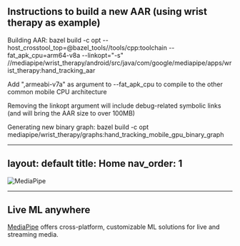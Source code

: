 ## Instructions to build a new AAR (using wrist therapy as example)

Building AAR:
bazel build -c opt --host_crosstool_top=@bazel_tools//tools/cpp:toolchain --fat_apk_cpu=arm64-v8a --linkopt="-s" //mediapipe/wrist_therapy/android/src/java/com/google/mediapipe/apps/wrist_therapy:hand_tracking_aar

Add ",armeabi-v7a" as argument to --fat_apk_cpu to compile to the other common mobile CPU
architecture

Removing the linkopt argument will include debug-related symbolic links (and will bring the AAR size
to over 100MB)

Generating new binary graph:
bazel build -c opt mediapipe/wrist_therapy/graphs:hand_tracking_mobile_gpu_binary_graph


---
layout: default
title: Home
nav_order: 1
---

![MediaPipe](docs/images/mediapipe_small.png)

--------------------------------------------------------------------------------

## Live ML anywhere

[MediaPipe](https://google.github.io/mediapipe/) offers cross-platform, customizable
ML solutions for live and streaming media.